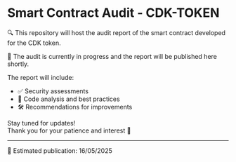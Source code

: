 # Smart Contract Audit - CDK-TOKEN

🔍 This repository will host the audit report of the smart contract developed for the CDK token.

🚧 The audit is currently in progress and the report will be published here shortly.

The report will include:
- ✅ Security assessments
- 🔎 Code analysis and best practices
- 🛠️ Recommendations for improvements

Stay tuned for updates!  
Thank you for your patience and interest 🙏

---

📅 Estimated publication: 16/05/2025
